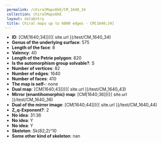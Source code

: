 ```yaml
--- 
 permalink: /chiralMaps6kE/CM_1640_34 
 collection: chiralMaps6kE
 layout: dataEntry
 title: Chiral maps up to 6000 edges - CM[1640;34]
---
```


- **ID**: [CM[1640;34]]({{ site.url }}/test/CM_1640_34)
- **Genus of the underlying surface**: 575
- **Length of the face**: 8
- **Valency**: 40
- **Length of the Petrie polygon**: 820
- **Is the automorphism group solvable?**: S
- **Number of vertices**: 82
- **Number of edges**: 1640
- **Number of faces**: 410
- **The map is self-**: none
- **Dual map**: [CM[1640;43]]({{ site.url }}/test/CM_1640_43)
- **Mirror (enantihomorphic) map**: [CM[1640;36]]({{ site.url }}/test/CM_1640_36)
- **Dual of the mirror image**: [CM[1640;44]]({{ site.url }}/test/CM_1640_44)
- **Z_q-Exponent?**: 2
- **No idea**:  31:36
- **No idea**: Y
- **No idea**: Y
- **Skeleton**: Sk(82;2)^10
- **Some other kind of skeleton**: nan

